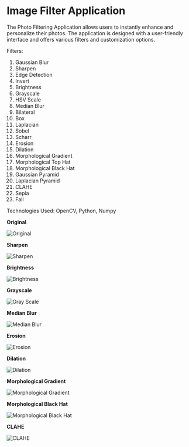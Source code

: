 # Image Filter Application
The Photo Filtering Application allows users to instantly enhance and personalize their photos. The application is designed with a user-friendly interface and offers various filters and customization options.


Filters:
1. Gaussian Blur
2. Sharpen
3. Edge Detection
4. Invert
5. Brightness
6. Grayscale
7. HSV Scale
8. Median Blur
9. Bilateral
10. Box
11. Laplacian
12. Sobel
13. Scharr
14. Erosion
15. Dilation
16. Morphological Gradient
17. Morphological Top Hat
18. Morphological Black Hat
19. Gaussian Pyramid
20. Laplacian Pyramid
21. CLAHE
22. Sepia
23. Fall

Technologies Used: OpenCV, Python, Numpy


**Original**

![Original](https://github.com/user-attachments/assets/a86fd9ef-5522-4ab7-a0ba-6ecaf097f5e8)

**Sharpen**

![Sharpen](https://github.com/user-attachments/assets/ba71a597-3b54-4cdc-a980-59a733ea34da)

**Brightness**

![Brightness](https://github.com/user-attachments/assets/e21f13d7-784f-4acb-b62e-d89194704b5b)

**Grayscale**

![Gray Scale](https://github.com/user-attachments/assets/af9310d1-ce74-4e65-bd03-b3ec05c0e443)

**Median Blur**

![Median Blur](https://github.com/user-attachments/assets/1ca23d61-aa8b-4aa9-9468-7305722c9c01)

**Erosion**

![Erosion](https://github.com/user-attachments/assets/b1c5297c-b93b-447b-875e-10afa10c3bb6)

**Dilation**

![Dilation](https://github.com/user-attachments/assets/b5ed3036-f913-4699-ab3d-b09104f8fe7b)

**Morphological Gradient**

![Morphological Gradient](https://github.com/user-attachments/assets/ed44779a-d34e-45a8-a59e-b2433442da53)

**Morphological Black Hat**

![Morphological Black Hat](https://github.com/user-attachments/assets/741edead-44a9-4890-8958-d10dd2e609f1)

**CLAHE**

![CLAHE](https://github.com/user-attachments/assets/7b9c4b92-ac04-4047-9cd4-9d595f8f0f0e)

